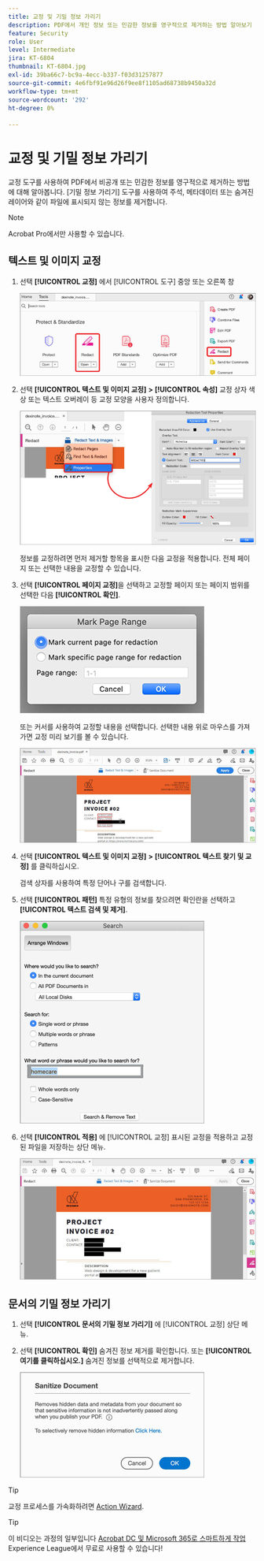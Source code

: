```yaml
---
title: 교정 및 기밀 정보 가리기
description: PDF에서 개인 정보 또는 민감한 정보를 영구적으로 제거하는 방법 알아보기
feature: Security
role: User
level: Intermediate
jira: KT-6804
thumbnail: KT-6804.jpg
exl-id: 39ba66c7-bc9a-4ecc-b337-f03d31257877
source-git-commit: 4e6fbf91e96d26f9ee8f1105ad68738b9450a32d
workflow-type: tm+mt
source-wordcount: '292'
ht-degree: 0%

---
```


# 교정 및 기밀 정보 가리기

교정 도구를 사용하여 PDF에서 비공개 또는 민감한 정보를 영구적으로 제거하는 방법에 대해 알아봅니다. [기밀 정보 가리기] 도구를 사용하여 주석, 메타데이터 또는 숨겨진 레이어와 같이 파일에 표시되지 않는 정보를 제거합니다.

>[!NOTE]
>
>Acrobat Pro에서만 사용할 수 있습니다.

## 텍스트 및 이미지 교정

1. 선택 **[!UICONTROL 교정]** 에서 [!UICONTROL 도구] 중앙 또는 오른쪽 창

   ![1단계 교정](../assets/Redact_1.png)

1. 선택 **[!UICONTROL 텍스트 및 이미지 교정]** **>** **[!UICONTROL 속성]** 교정 상자 색상 또는 텍스트 오버레이 등 교정 모양을 사용자 정의합니다.

   ![2단계 교정](../assets/Redact_2.png)

   정보를 교정하려면 먼저 제거할 항목을 표시한 다음 교정을 적용합니다. 전체 페이지 또는 선택한 내용을 교정할 수 있습니다.

1. 선택 **[!UICONTROL 페이지 교정]**&#x200B;을 선택하고 교정할 페이지 또는 페이지 범위를 선택한 다음 **[!UICONTROL 확인]**.

   ![4단계 교정](../assets/Redact_3.png)

   또는 커서를 사용하여 교정할 내용을 선택합니다. 선택한 내용 위로 마우스를 가져가면 교정 미리 보기를 볼 수 있습니다.

   ![단계 5a 교정](../assets/Redact_4.png)

1. 선택 **[!UICONTROL 텍스트 및 이미지 교정]** **>** **[!UICONTROL 텍스트 찾기 및 교정]** 를 클릭하십시오.

   검색 상자를 사용하여 특정 단어나 구를 검색합니다.

1. 선택 **[!UICONTROL 패턴]** 특정 유형의 정보를 찾으려면 확인란을 선택하고 **[!UICONTROL 텍스트 검색 및 제거]**.

   ![5b단계 교정](../assets/Redact_5.png)

1. 선택 **[!UICONTROL 적용]** 에 [!UICONTROL 교정] 표시된 교정을 적용하고 교정된 파일을 저장하는 상단 메뉴.

   ![6단계 교정](../assets/Redact_6.png)

## 문서의 기밀 정보 가리기

1. 선택 **[!UICONTROL 문서의 기밀 정보 가리기]** 에 [!UICONTROL 교정] 상단 메뉴.

1. 선택 **[!UICONTROL 확인]** 숨겨진 정보 제거를 확인합니다. 또는 **[!UICONTROL 여기를 클릭하십시오.]** 숨겨진 정보를 선택적으로 제거합니다.

   ![2단계 기밀 정보 가리기](../assets/Redact_7.png)

>[!TIP]
>
>교정 프로세스를 가속화하려면 [Action Wizard](../advanced-tasks/action.md).

>[!TIP]
>
>이 비디오는 과정의 일부입니다 [Acrobat DC 및 Microsoft 365로 스마트하게 작업](https://experienceleague.adobe.com/?recommended=Acrobat-U-1-2021.microsoft365) Experience League에서 무료로 사용할 수 있습니다!
